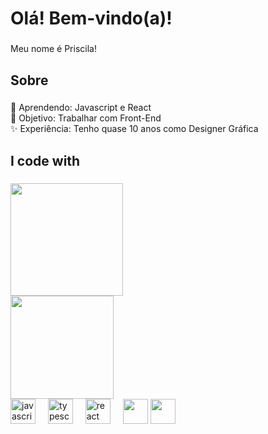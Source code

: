 ## 

<h1 align="left">Olá! Bem-vindo(a)!</h1>

###

<p align="left">Meu nome é Priscila!</p>

###

<h2 align="left">Sobre</h2>

###

<p align="left">🌱 Aprendendo: Javascript e React <br>🎯 Objetivo: Trabalhar com Front-End<br>✨ Experiência: Tenho quase 10 anos como Designer Gráfica</p>

###

<h2 align="left">I code with</h2>

###

<div>
  <img height="180em" src="https://github-readme-stats.vercel.app/api?username=priscilaizo&theme=tokyonight&show_icons=true"/><br>
  <img height="165em" src="https://github-readme-stats.vercel.app/api/top-langs/?username=priscilaizo&layout=compact&langs_count=16&theme=dark"/>
</div>

<div align="left">
  <img src="https://cdn.jsdelivr.net/gh/devicons/devicon/icons/javascript/javascript-original.svg" height="40" alt="javascript logo"  />
  <img width="12" />
  <img src="https://cdn.jsdelivr.net/gh/devicons/devicon/icons/typescript/typescript-original.svg" height="40" alt="typescript logo"  />
  <img width="12" />
  <img src="https://cdn.jsdelivr.net/gh/devicons/devicon/icons/react/react-original.svg" height="40" alt="react logo"  />
  <img width="12" />
  <img height="40em" src="https://cdn.jsdelivr.net/gh/devicons/devicon@latest/icons/html5/html5-original.svg"/>
  <img height="40em" src="https://cdn.jsdelivr.net/gh/devicons/devicon@latest/icons/css3/css3-original.svg" />
          
</div>

###
